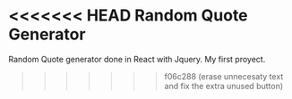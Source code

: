 <<<<<<< HEAD
Random Quote Generator
=======
Random Quote generator done in React with Jquery. My first proyect.
>>>>>>> f06c288 (erase unnecesaty text and fix the extra unused button)
